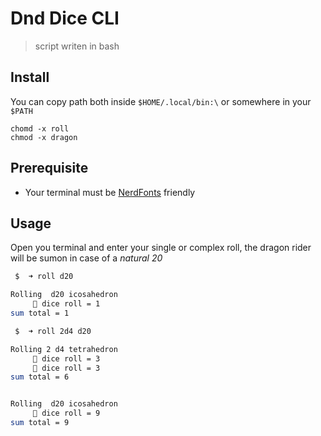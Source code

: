 # Dnd Dice CLI

> script writen in bash

## Install

You can copy path both inside `$HOME/.local/bin:\`
or somewhere in your `$PATH`

```shell
chomd -x roll
chmod -x dragon
```

## Prerequisite

- Your terminal must be [NerdFonts](https://www.nerdfonts.com/#home) friendly

## Usage

Open you terminal and enter your single or complex roll,
the dragon rider will be sumon in case of a _natural 20_

```bash
 $  ➜ roll d20

Rolling  d20 icosahedron
     﫩 dice roll = 1
sum total = 1
```

```bash
 $  ➜ roll 2d4 d20

Rolling 2 d4 tetrahedron
     﫪 dice roll = 3
     﫪 dice roll = 3
sum total = 6


Rolling  d20 icosahedron
     﫩 dice roll = 9
sum total = 9
```
